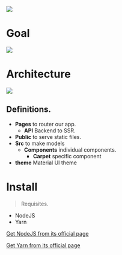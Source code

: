 
[![](https://mermaid.ink/img/pako:eNpNUEtOw0AMvYrldZYFpNlVLWIVUVFWKBsrY2AgM44cT0OoeiROwcWYMELCK-v9pPfO2ItndAjwJlkTL12CchZsYNjziQcZIyeDR6ZYue3AH5Q8K9xl-_5iVf50cOPg2GuO0NJkrFV662dSDztR48nBtVsjK9WSvfIMu6JWcXD1j9pqoLTAg0w0rLaNg4OKz73B_Zz-sgGwwcgaKfhS4LyiHZbQyB268nrS9w67dCk6yibHJfXoTDM3mEdPxvtAL0oR3TMNU0HZBxNt6yK_wzQ4UnoSidV4-QGr0GRy?type=png)](https://mermaid-js.github.io/mermaid-live-editor/edit#pako:eNpNUEtOw0AMvYrldZYFpNlVLWIVUVFWKBsrY2AgM44cT0OoeiROwcWYMELCK-v9pPfO2ItndAjwJlkTL12CchZsYNjziQcZIyeDR6ZYue3AH5Q8K9xl-_5iVf50cOPg2GuO0NJkrFV662dSDztR48nBtVsjK9WSvfIMu6JWcXD1j9pqoLTAg0w0rLaNg4OKz73B_Zz-sgGwwcgaKfhS4LyiHZbQyB268nrS9w67dCk6yibHJfXoTDM3mEdPxvtAL0oR3TMNU0HZBxNt6yK_wzQ4UnoSidV4-QGr0GRy)

# Goal

[![](https://mermaid.ink/img/pako:eNptkcFqwzAMhl8l6Nr0BcIuGe1phAV6K4Gi2lrnLbaMIxe6Lu8-p0lGSauLrV_6JNm6gmJNUIBqses2Bk8BbeOyZKX32cvvep3VbFlz4IW8PWMbUQy7bhHZxeMXKZnkW-UheB39wVZ1ME4Zj-2hYh1byt7KbXUo63rM6e_Ruf8_vyrV0DZ7JREKdUgVknA2cnlC3435UOA9nNCZH9JPuPkRD1AanWXZazbIwVKwaHT60xvagHySpQaKdNUYvhtoXJ_yMArvLk5BISFSDtFrFJpWAMUHtl1SSRvhUE1LGo4cPLo9sx3B_g9DJpAr?type=png)](https://mermaid-js.github.io/mermaid-live-editor/edit#pako:eNptkcFqwzAMhl8l6Nr0BcIuGe1phAV6K4Gi2lrnLbaMIxe6Lu8-p0lGSauLrV_6JNm6gmJNUIBqses2Bk8BbeOyZKX32cvvep3VbFlz4IW8PWMbUQy7bhHZxeMXKZnkW-UheB39wVZ1ME4Zj-2hYh1byt7KbXUo63rM6e_Ruf8_vyrV0DZ7JREKdUgVknA2cnlC3435UOA9nNCZH9JPuPkRD1AanWXZazbIwVKwaHT60xvagHySpQaKdNUYvhtoXJ_yMArvLk5BISFSDtFrFJpWAMUHtl1SSRvhUE1LGo4cPLo9sx3B_g9DJpAr)

# Architecture

[![](https://mermaid.ink/img/pako:eNo9kE9PwzAMxb9K5HOFmm4rUm4TcOTCbigXKzEsIn-q1EUbVb87Xkfxyfo92-_JM7jiCQwMgRQHjqTeCB2rp0iY1bG6c2ByPFWyWUlZSLIQRwvKqF27wZGRaWXdPzt6HJiqjBp92ODLRVDGqE5Uv4Oj-6HuT98KGkhUEwYv0eabZoHPlMTCSOuxflmweZE5nLicrtmB4TpRA9PgJcpzwM-KCcwHxlHogBnMDBcwbQNXCdR3D499r7tde9hrvdf90sBPKbKhGyAfuNTX-2fWB60X3lf9ZrP8AvA_Xpc?type=png)](https://mermaid-js.github.io/mermaid-live-editor/edit#pako:eNo9kE9PwzAMxb9K5HOFmm4rUm4TcOTCbigXKzEsIn-q1EUbVb87Xkfxyfo92-_JM7jiCQwMgRQHjqTeCB2rp0iY1bG6c2ByPFWyWUlZSLIQRwvKqF27wZGRaWXdPzt6HJiqjBp92ODLRVDGqE5Uv4Oj-6HuT98KGkhUEwYv0eabZoHPlMTCSOuxflmweZE5nLicrtmB4TpRA9PgJcpzwM-KCcwHxlHogBnMDBcwbQNXCdR3D499r7tde9hrvdf90sBPKbKhGyAfuNTX-2fWB60X3lf9ZrP8AvA_Xpc)

## Definitions.
- **Pages** to router our app.
	- **API** Backend to SSR.
- **Public** to serve static files.
- **Src** to make models
	- **Components** individual components.
		- **Carpet** specific component
- **theme** Material UI theme

# Install
> Requisites.
- NodeJS
- Yarn

[Get NodeJS from its official page](https://nodejs.org/en/download/)

[Get Yarn from its official page](https://classic.yarnpkg.com/lang/en/docs/install/#windows-stable)
